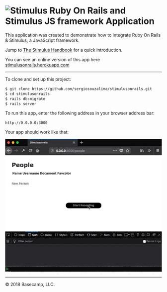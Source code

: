 # <img src="https://raw.githubusercontent.com/stimulusjs/stimulus/master/assets/logo.svg?sanitize=true" width="24" height="24" alt="Stimulus"> Ruby On Rails and Stimulus JS framework Application

This application was created to demonstrate how to integrate Ruby On Rails & Stimulus, a JavaScript framework.

Jump to [The Stimulus Handbook](https://github.com/stimulusjs/stimulus/blob/master/handbook/README.md) for a quick introduction.

You can see an online version of this app here [stimulusonrails.herokuapp.com](https://stimulus-people-form-example.herokuapp.com)

---
To clone and set up this project:
```
$ git clone https://github.com/sergiosouzalima/stimulusonrails.git
$ cd stimulusonrails
$ rails db:migrate
$ rails server
```

To run this app, enter the following address in your browser address bar:

```
http://0.0.0.0:3000
```

Your app should work like that:

![screen02.gif](public/screen02.gif)

---

© 2018 Basecamp, LLC.

